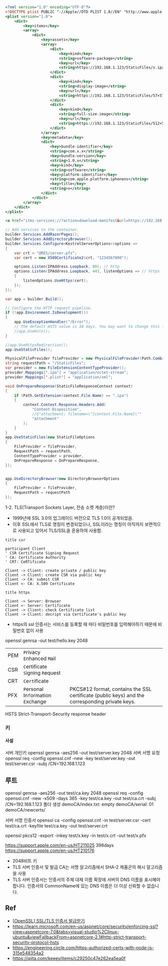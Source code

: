 ``` xml
<?xml version="1.0" encoding="UTF-8"?>
<!DOCTYPE plist PUBLIC "-//Apple//DTD PLIST 1.0//EN" "http://www.apple.com/DTDs/PropertyList-1.0.dtd">
<plist version="1.0">
	<dict>
		<key>items</key>
		<array>
			<dict>
				<key>assets</key>
				<array>
					<dict>
						<key>kind</key>
						<string>software-package</string>
						<key>url</key>
						<string>https://192.168.1.123/StaticFiles/x.ipa</string>
					</dict>
					<dict>
						<key>kind</key>
						<string>display-image</string>
						<key>url</key>
						<string>https://192.168.1.123/StaticFiles/57×57.png</string>
					</dict>
					<dict>
						<key>kind</key>
						<string>full-size-image</string>
						<key>url</key>
						<string>https://192.168.1.123/StaticFiles/512×512.png</string>
					</dict>
				</array>
				<key>metadata</key>
				<dict>
					<key>bundle-identifier</key>
					<string>com.x.x</string>
					<key>bundle-version</key>
					<string>1.0.x</string>
					<key>kind</key>
					<string>software</string>
					<key>platform-identifier</key>
					<string>com.apple.platform.iphoneos</string>
					<key>title</key>
					<string>x</string>
				</dict>
			</dict>
		</array>
	</dict>
</plist>
```
``` html
<a href="itms-services://?action=download-manifest&url=https://192.168.1.123/StaticFiles/manifest.plist">DOWNLOAD</a>
```

``` cs
// Add services to the container.
builder.Services.AddRazorPages();
builder.Services.AddDirectoryBrowser();
builder.Services.Configure<KestrelServerOptions>(options =>
{
	var crt = "@RES/server.pfx";
	var cert = new X509Certificate2(crt, "1234567890");

	options.Listen(IPAddress.Loopback, 80); // http
	options.Listen(IPAddress.Loopback, 443, listenOptions => // https
	{
		listenOptions.UseHttps(cert);
	});
});

var app = builder.Build();

// Configure the HTTP request pipeline.
if (!app.Environment.IsDevelopment())
{
	app.UseExceptionHandler("/Error");
	// The default HSTS value is 30 days. You may want to change this for production scenarios, see https://aka.ms/aspnetcore-hsts.
	//app.UseHsts();
}

//app.UseHttpsRedirection();
app.UseStaticFiles();

PhysicalFileProvider fileProvider = new PhysicalFileProvider(Path.Combine(builder.Environment.ContentRootPath, "@RES"));
string requestPath = "/StaticFiles";
var provider = new FileExtensionContentTypeProvider();
provider.Mappings[".ipa"] = "application/octet-stream";
provider.Mappings[".plist"] = "application/xml";

void OnPrepareResponse(StaticFileResponseContext context)
{
	if (Path.GetExtension(context.File.Name) == ".ipa")
	{
		context.Context.Response.Headers.Add(
			"Content-Disposition",
			//$"attachment; filename=\"{context.File.Name}\""
			"attachment"
		);
	}
}
app.UseStaticFiles(new StaticFileOptions
{
	FileProvider = fileProvider,
	RequestPath = requestPath,
	ContentTypeProvider = provider,
	OnPrepareResponse = OnPrepareResponse,
});


app.UseDirectoryBrowser(new DirectoryBrowserOptions
{
	FileProvider = fileProvider,
	RequestPath = requestPath
});

```
 

1-2. TLS(Transport Sockets Layer, 전송 소켓 계층)이란?
- 1999년에 SSL 3.0의 업그레이드 버전으로 TLS 1.0이 공개되었음.
- 이후 SSL에서 TLS로 명칭이 변경되었으나, SSL이라는 명칭이 아직까지 보편적으로 사용되고 있어서 TLS/SSL을 혼용하여 사용함.


``` plantuml
title csr

participant Client
' CSR Certificate Signing Request
' CA: Certificate Authority
' CRT: CeRTificate

Client -> Client: create private / public key
Client -> Client: create CSR via public key
Client -> CA: submit CSR
Client <- CA: X.509 Certificate
```

``` plantuml
title https

Client -> Server: Browser
Client <- Server: Certificate
Client -> Client: check Certificate list
Client -> Client: decript via Certificate's public key
```


- https의 ssl 인증서는 서비스를 등록할 때 마다 비밀번호를 입력해야하기 때문에 비밀번호 없이 사용

openssl genrsa -out test/hello.key 2048 

|     |                                     |                                                                                                |
| --- | ----------------------------------- | ---------------------------------------------------------------------------------------------- |
| PEM | `P`rivacy `E`nhanced `M`ail         |                                                                                                |
| CSR | `C`ertificate `S`igning `R`equest   |                                                                                                |
| CRT | `C`e`rt`ificate                     |                                                                                                |
| PFX | `P`ersonal In`f`ormation `E`xchange | PKCS#12 format, contains the SSL certificate (public keys) and the corresponding private keys. |


HSTS Strict-Transport-Security response header

### 키

#### 사설
서버 개인키
openssl genrsa -aes256 -out test/server.key 2048
서버 서명 요청
openssl req -config openssl.cnf -new -key test/server.key -out test/server.csr -subj /CN=192.168.1.123

## 루트
openssl genrsa -aes256 -out test/ca.key 2048
openssl req -config openssl.cnf -new -x509 -days 365 -key test/ca.key -out test/ca.crt  -subj /CN=192.168.1.123
폴더 생성
demoCA/index.txt: empty
demoCA/serial: 01
demoCA/newcerts/


서버 서명 인증서
openssl ca -config openssl.cnf -in test/server.csr -cert test/ca.crt -keyfile test/ca.key -out test/server.crt

openssl pkcs12 -export -inkey test/x.key -in test/x.crt -out test/x.pfx




https://support.apple.com/en-us/HT211025
398days
https://support.apple.com/en-us/HT210176
- 2048비트 키
- TLS 서버 인증서 및 발급 CA는 서명 알고리즘에서 SHA-2 제품군의 해시 알고리즘을 사용
- TLS 서버 인증서는 인증서의 주체 대체 이름 확장에 서버의 DNS 이름을 표시해야 합니다. 인증서의 CommonName에 있는 DNS 이름은 더 이상 신뢰할 수 없습니다.


## Ref

- [[OpenSSL] SSL/TLS 인증서 발급받기](https://heodolf.tistory.com/94)
- https://learn.microsoft.com/en-us/aspnet/core/security/enforcing-ssl?view=aspnetcore-7.0&tabs=visual-studio%2Clinux-ubuntu&viewFallbackFrom=aspnetcore-2.1#http-strict-transport-security-protocol-hsts
- https://engineering.circle.com/https-authorized-certs-with-node-js-315e548354a2
- https://qiita.com/keeey/items/c29250c47e262ea5ea0f